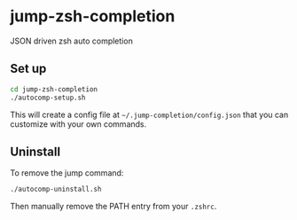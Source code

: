 # jump-zsh-completion
JSON driven zsh auto completion

## Set up
```zsh
cd jump-zsh-completion
./autocomp-setup.sh
```

This will create a config file at `~/.jump-completion/config.json` that you can customize with your own commands.

## Uninstall
To remove the jump command:
```zsh
./autocomp-uninstall.sh
```

Then manually remove the PATH entry from your `.zshrc`.

